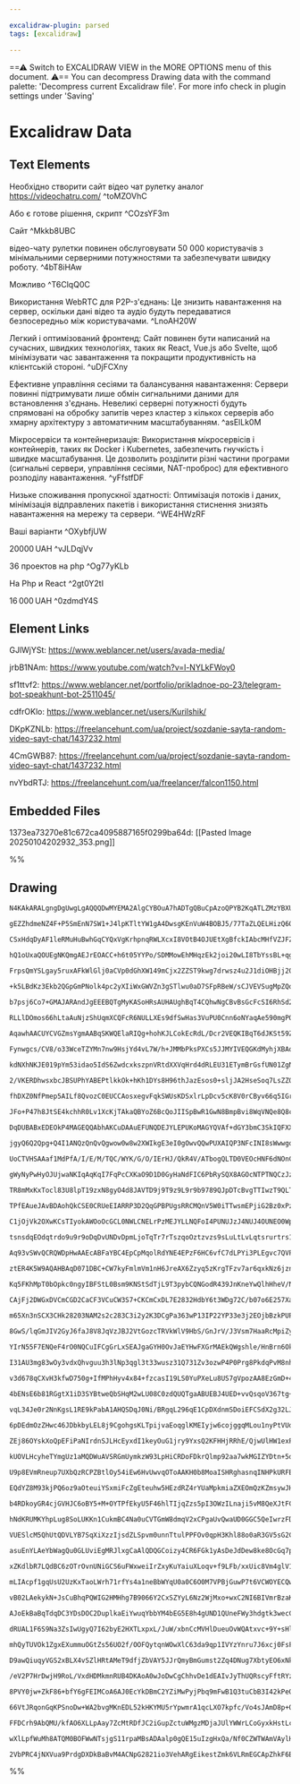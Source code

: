 ```yaml
---

excalidraw-plugin: parsed
tags: [excalidraw]

---
```

==⚠  Switch to EXCALIDRAW VIEW in the MORE OPTIONS menu of this document. ⚠== You can decompress Drawing data with the command palette: 'Decompress current Excalidraw file'. For more info check in plugin settings under 'Saving'


# Excalidraw Data

## Text Elements
Необхідно створити сайт відео чат рулетку аналог https://videochatru.com/ ^toMZOVhC

Або є готове рішення, скрипт ^COzsYF3m

Сайт ^Mkkb8UBC

відео-чату рулетки повинен обслуговувати 50 000 користувачів з мінімальними серверними потужностями та забезпечувати швидку роботу. ^4bT8iHAw

Можливо ^T6ClqQ0C

Використання WebRTC для P2P-з'єднань: Це знизить навантаження на сервер, оскільки дані відео та аудіо будуть передаватися безпосередньо між користувачами. ^LnoAH20W

Легкий і оптимізований фронтенд: Сайт повинен бути написаний на сучасних, швидких технологіях, таких як React, Vue.js або Svelte, щоб мінімізувати час завантаження та покращити продуктивність на клієнтській стороні. ^uDjFCXny

Ефективне управління сесіями та балансування навантаження: Сервери повинні підтримувати лише обмін сигнальними даними для встановлення з'єднань. Невеликі серверні потужності будуть спрямовані на обробку запитів через кластер з кількох серверів або хмарну архітектуру з автоматичним масштабуванням. ^asElLk0M

Мікросервіси та контейнеризація: Використання мікросервісів і контейнерів, таких як Docker і Kubernetes, забезпечить гнучкість і швидке масштабування. Це дозволить розділити різні частини програми (сигнальні сервери, управління сесіями, NAT-проброс) для ефективного розподілу навантаження. ^yFfstfDF

Низьке споживання пропускної здатності: Оптимізація потоків і даних, мінімізація відправлених пакетів і використання стиснення знизять навантаження на мережу та сервери. ^WE4HWzRF

Ваші варіанти ^OXybfjUW

20000 UAH ^vJLDqjVv

36 проектов на php ^Og77yKLb

На Php и React  ^2gt0Y2tI

16 000 UAH ^0zdmdY4S

## Element Links
GJlWjYSt: https://www.weblancer.net/users/avada-media/

jrbB1NAm: https://www.youtube.com/watch?v=l-NYLkFWoy0

sf1ttvf2: https://www.weblancer.net/portfolio/prikladnoe-po-23/telegram-bot-speakhunt-bot-2511045/

cdfrOKlo: https://www.weblancer.net/users/Kurilshik/

DKpKZNLb: https://freelancehunt.com/ua/project/sozdanie-sayta-random-video-sayt-chat/1437232.html

4CmGWB87: https://freelancehunt.com/ua/project/sozdanie-sayta-random-video-sayt-chat/1437232.html

nvYbdRTJ: https://freelancehunt.com/ua/freelancer/falcon1150.html

## Embedded Files
1373ea73270e81c672ca4095887165f0299ba64d: [[Pasted Image 20250104202932_353.png]]

%%
## Drawing
```compressed-json
N4KAkARALgngDgUwgLgAQQQDwMYEMA2AlgCYBOuA7hADTgQBuCpAzoQPYB2KqATLZMzYBXUtiRoIACyhQ4zZAHoFAc0JRJQgEYA6bGwC2CgF7N6hbEcK4OCtptbErHALRY8RMpWdx8Q1TdIEfARcZgRmBShcZQUebQB2bQAWGjoghH0EDihmbgBtcDBQMBKIEm4IAHEAKXwAdQArAE0AZShUkshYRAqMzQRiYlxNYI7SzG5nJIAGAFZtADYAZh5p

gEZZhdmeNZ4F+P5SmEnN7SW1+J4lpKTltYW1gA4DwsgKEnVuW4BOBJ5/77TaZLQELHizQ6QSQIQjKaTceKPabab6XNZLeJJWZrC5rb6QiDWZSjNDTAnMKCkNgAawQAGE2Pg2KQKpTrMw4LhAtkxpBNLhsNTlFShBxiAymSyJGyOByuVl2gSAGaEfD4NowEnoQQeXkQClU2l1D6Sbh8V76yk0hAarX6xnlAkiuEccK5NBrAlsTnYNTHD1AgnC4RwA

CSxHdqDyAF1leRMuHuBwhGqCYQxVgKrhpnqRWLXcxI8VOtB4OJUEtXgBfckIAbcMHfVZJFZki2MFjsLhoHi3Akd1icABynDE3DW00ujzWNyWSzTzAAIukoPW0EqCGECZphGKAKLBTLZSMxglCOBDVfEcfxJYLdbfDbTLELAlEDjUirSWTyJQUf/aBQCAjNYYikNorpQAoQhhCwCi4PQuBDM4mSOLgCh6kygprqgG74FuFrMO45YFJ0YCeq85GvNG

hQ1oUxaQOUEgNKQmgAEJrEOACC+h6t05YYPo/SDMMowEhMHqzEk2joi20wLI8TbYssBL+qgzhbCiPDPFcimzHez4Eu8xCfGg2LSY8963tOTxJIpLwltCsLwmg8SzIkuzfAsCyPopWLzhaRJam2JYGtaErMqy5Cypy3KKha/KCsGorioykXStFcpxXqKpqraAk6o6hFWkaJpmuSJU2rAdqFdeTrCC6brjl6Pp+uOgYWslYYRvksYWkq8YIImaDJqm

FrpsQmYSLgay5ruxAFkWlGlj0aCVp0dGhXW149mCjx2ZZST9kwg7drwsz4u2J1diOHBjj20z7RsjzTg5pSEEuK44XhBEljuKUHhkConn1JbnpeOEXAZeIbDMswQha76fhI35yIoCj/hQ2gwMIUBaAgugGBjuBQNgkgAPz0AAvPgzhDk0AAy1IAGJ1GwMA5m+bDYTtuGbgg5LEfklEUWRazUbRhwMWUvP6kqawyPQSo8HxZa9EJAxDCMSDiQi8S/I

+k5LBdKz3Ekb2QGpGmPNolk4pc2yXIiWxGWVZn3gSTlwu0aD7SFpRBeW/sCJVEVSugMpZQqeqJUKeapZKUXsrF0fKqq6rVQVDp1cVhoIMaJmmj2FV5/lFS1XNfiSItzUWt6AptQGwcQF14Yg3GuAJrzo34GmGYSeguAq/VKU12gDFdGra3VrWOEzBs3zG4ZV2dpw7VHSvp23fdqC4vc8k4gFJYfcuwRXtwP0Cwl82A0eOS9WeF4k5Dt73jDIJJL2

b7psj6Co7+GMAJARAndJgEEEBQTgMyKASoHRsAUHAUghBqT4CQhwNgCBvBsGcFcSI6RhSd2cDuKAzgOQhGpBobIRC2AkPBDiZ8swMJcx5hffmgsCAkRFpCKinQaIlE2kUcastsDEAGgAeQANJMlVqtdAfRNaiR1haAe6JLjJBWO5fWswD52VUpMB4Zx4hbCWMCC63leyi1KMZUyqBNjNy9i5VAfsCSB24M3MKtIw5JxivKHk24BRx3ml4jKydfHx

RLLlDOmos66hLtaAuNjzShUqmXCQFcR6NULLXEs9dfSwHas3VuPU0Cnn6oNYaqAe590mgPQkSxK75iauPZa/FuDrX4bPXmOIeDfEeBiJszcBxdnHBcY6q8ODb3LCCLYdkbiXWPp9M+302HXwBoeYGD8LTg2fl01+D5VHmySaUJGX4ZBoz/EA4CqDQHgUgtBWCEQJEiFVMwSQyCmGI25rSXml92FalIp0SxJRxa8MlvRIRFQlj4HoGxTQjwlQAAkA

AqawhAACUYCVGZmsYgmAABqSKWQElaRIQg+hohKJLCokEcRdL/Dcr2VEQKIBqT6dJKSt59Z9MfDwC2EBrFFycfsFE3xRVivFaKz2MJvZmm+AjEsrjSRxM8WlcO0BMopz8QlAJyUxTBIjhqsJOV06pO1NnPUHj85u14Mqqq0Ty7moydXJpu8WoN3yU3IMIpurtzKZ3Ia3cUy93Gv3LMKQR6NKySNINnT2rxE5diO8YzTrcG0cmm6o5ywTh2M8TEj0

Fynwgcs/CV8/o33WceTZYMn7nw9HsjYd4vL7W/h+JMMbPksPXCs5JJMYIVEQGKdMyhjXBAqRAVRSwQi3l5dMBA05sD7B4HgGYcqXrxHuLMJU0wenfH5AsJIOdQpCxKVwkW1ECTYCpHANtaowUlGlkxdAi4JFwAkQALSHAzTQMiBLyJEtrPUA8di3ASEia4bk5VbHlUcbgvxzZaMxMbDYmwsSu0Lqmj2FoHE+ycTMFxHBiRB1tfq9VoTsr+KSvHEj

kdNXhNKJE019pYm53idao5IdS6ZwdcxkszpnVRtdXXVqHrd4dRLEU31ETymBrGsfUN01ZgNIWi6ieK0pkz0IttccMz3LXHzZvYZnqDPDkzeOEE2wkT/Gg4xRZRafndtKP9fcFb74lNBqUbZtbd71sfGCCcG8SwnJRmcgBA06zXLEJQqAhNDBCHQogtgDQEDYCgoIIwQwOCEEwcwXAMAojOGisQAwzgzCTWwTlvLzgyYkwUDODEVw4jSH0PgTCXzi

2/VKERDhwsxbcJBSUPhYABEPtlkkOk+hKh1DYs8H96thJazEsos0+sljJA2HseSoq7LsZZQ2M4SJJwQe8m5bRUk0M2LsVK5yOHnGBQI8FYjqrvFRy1X9HVVGnshJ8eR/qJquNpMdSx0q6Hi5A7tTVQHvGGr8cjMy3JjdROFO9W3Kt9HpM3uDXJmpWYFhKbHqgVTJKKwaa2pDaY3wV30IC6UIZa9JLzJp9dEzoCvi3HJ/sDEBavr2ZLductQNK1uc

fhDXZ0NfPmep5AILf8QvozC0EUCCAosxegvFqkSWUsKDSxlrLpDcv5cK8V0rCByv66q5IGrdXLgrG0E1lrzDvmsN54RY9UZT1iwlh08Fx9ZZQDYAAWTfWIvFkg6SzelFgOjkAB44O0tobSDwZnAixByvRaBnCeXmNu/45xLJeV7JL/l1rMS0q0UkCcGwwTWakNKxx4J8OEbcY9xOEgADEawEAd47zHd7QTPsGrI6nX7eV/tmp451yqCTBU7ctYx9

JFo+P47h8JtSE4kchhR0Lv1XcKjTAkaQBYoZ6BcQoJIISpBwR1GwN8BmpBvi8WqVNQe8Q8cuqqZpnCqxzKYkRIX2nZ1rg/8mcJlTM0A5V40GEbguclkecOs+R+c75JMPMa0X5oZHh9JnxUQW1f539As2tYDS1ShVxMAcMIBABcEEAFYQQAPhBABGEEAFEQQANRBAAWEEAF4QKg1AQAQRBAAhEEACYQKgwAARBAAOEC4MEM4MAAYQQAThAuDUAeDm

DqDUBABxEDEOkP4MAGEQQAbhAKCuDAAuEFUNQDEJYLEPUKoMAGYQVAf+dGY3bmC3SkIQFXXMSgJFSPCoSg2gxg1g9g7gvgoQkQ8QqQmQuQ9gpQlQjQrQ3Q/Qww4wswiwpQKw6rWw+w5UTgKAFoQgIwcsVYJI7IZmTuVUNSavYgqALiIgZQM6CAYIJUKPBgJgKAcwAgYo2EMov3a9C9ZI3AdMJgCpXA0oZkWEdMAgJwkglw6g+g5gtgzg3ggQ4Q0Q

jgyQ6Q2Qpg+Q4I1ANQzQnQvQgwow0w8w2XWIkgE3eI0gOwvQQwPUXAIQP3NFcINI8sWwwgqXDohFWvHDNYePWYO9QRH3CoOkMREwJoZmJYB/C0InaAZw3WUkBIYEeIbdIxeSScbdLyNPdSXYe8bQbPK4J4HyMEKAi0AVM0faePUVJEW4Z4avbDM0avRVVAdxUOfvCAdvTvRknvSjPvFvAfb7IfCJP7e1AHcfDjVjEHG1MHOfSHUoRfF1Zfd1VfMT

UoCTVHSAAaf1MdPfA/I/E/M/TQC/WYK/G/O/IErHJ/QkR4V/ATbogQLTD0VEOcHNF6dNOnCsHEksf/SZWDMEfYeeV8caWzLzX5VZZzAXVzKMdzSATzVAt+dAkxJILAxGH+DHB3dre40EoYiQQABBAaD2DAAVEFQBMKoK4KoJ4IoJWIYMAAkQCglglgwAeRBqBODtChDAB+EC4IcIoEGNILTMzOzNzPzMLP4JLLLMrOrI4NrMEIbJymSNSPSLNGbl

gWyNyPwHyOJUjwaNKIqAqKqI7FqPcCXKaO9D1D0GyHaNdFIC6PbRySQX8AGOcNTPTNQCzJzLzILKLNLPLKrJrPrMbJcQuLYCuNYAnLQDuJbQQCeOu3HDeI+JGwqH92pGpDhQAFU2Iw9iUp4I4wSlsPRVhtBtE7wbTAR68LQrYcRAQ0T/gMS89sTC88S0AbhFgxVvI5JaL5IrsZUexKT7siMwcSMGSu9KVHNe8UpqNDUfsuSR8eSx8ipkk84p9yph

TR8mMxKxTocl83U8lpT19zxN8gyO4d8JAVTD9j9T9z9L9r9b9789QJpDTcBvgTTIwzT9QLTUAWxE8ozMMnTgC2lHTGdxkXS609pewpJC8T5ucnc4CIAnNiBb4Nkt9q0Rcbw0CMCoy+VpcbKsJHcu1ncSxCiKhABCEDmKbJbKypyqyJSJuMnMKpyP0DyNTQXJIK3JXIQEqL1HXLqPwBqulB3NaP3I6KPJk0xx6LPP6PwDyokGyqkLOM/O/OKr/KOM

TPfEAueJAvBDAohQkCSE0CRUeEIARRP3D2QqGPBPUgsRRCMQnV5W0iTTwsmEPjiG2Bz0xPz3creGLx8kWAulmUshWGnB23JLMmbipJpLzg4q4u7wo0CT4rpJoyNTTmEohz5MtAkrY1tRFJhvFIE0lOUoKS9Q32KQ0u3wDV33310vVIMu1KMr1NMvk0Hi4isrjI/y6UUnJ180eDtIAPuuqM8tANE33QGXL09IWULR9Ic3gLWQDKQJDJQNF3DLiujM

C1jOjVk2OXwKCsTIyokAWOoOcGCL0NWLCNELrPzMEJYLLNQFoI4PUNUJzJ4NUJ4OUNEO0WpKBFQG0KmO4MtrEIUIYJ4NQEAHYQVAQAHhAGCWCGCfajDAAZEBYMEJ9sEIAB0OAOCKD+CCz+Cw6I7UBdauDVDAA2EDYO4IrOTq4LEK9rEJoIoM9rrIoIUJdt8OLJ4MEKYPCP4NoNzNUO0FysvPQFVqoPVuUM1tCJ0J1r1oNpYKNpoJNrNvzIrptumD

tsnsdqEOdqtrdo9u9r9oDqDvUNDvDpmLjoTqTr7rTszqoOztzvzs9sLuLtLvLqtsrurtrs1obrTubsKvHIyKnOSLKoqrMiqqKJKLKNXIapqKapaojjaotD3KiE6uPLlsgF6PPIGtbogHbs7rTpWJ7u0L7uroHqHpHvNvHtsUnqBGnqdrTvnvdq9t9v9sDpDp3s4K3rjqodTozqzq4JztELzoLqLpLrLpwarprrrrvqbtGsuOuN/L5jSuOUeLmo9F

Aq93vSWvQCRQWDpHwAAEcABFaYBC4EpCpMqolRdYNE4EPzF6HC6vfC7dLPYi3PLEgvc7QVPpai0VWikxeinm0oL686BvB7diukzipk4G3VBOdKdkl7KohjGS+fcSgUxJBGsJ0UyAZG2HJShHNfDGtSrG0pKTJU2WHStU/SzUwy3Ukyx/WpXANiKm2Wnq80yGVYZ8a4CzJmtyoAtmlnNCkEfWPEBSaAuzRWvnIWxA+UiAUM8W9YCMzAhKmWypE8+W

ztER4K5W9AQAHBAqD071DBC+CW7kyFmlmVm1nH6JreAX6Zzyq5zKrgTFzv7ar6qxkNz6jznWqWiQG2jwHuqvQ+qOALyNmIBFnlnVmqCBGvyhHbipqAKgKmLd4pGhspZZGIAGZ0EuIEVVg6htrtHANJgrg4NNgZw+l0QHgLgdsrZelkR0TLG7ryLHrpIHg5V5I+kTY3JGLHFaW7tG8lUvG2T6TAbuK+ReK9UwaBLOT6NuToa5L+TgconpKRLZLD15

Kq5FKhMpT0bOpkc0ngyIBFStL0Bsm9KNStSdTjL9T3pybCQNGodR439JnKneYwQlhHheV/N6m1o+kmavLd4kQHhP5pwXGbM+aEyen/S+nIrkDoq61YrIypaxHW1yn4yCDP6KhAAkEEEJnsEO4IMMrNQDqGAjRSRTpFQCYPUIrNQAAAUeB83nBPaAByDM1ggw4OtAQAMhBCzPaw7PbhDg7UBDCraWC8706+y83DDqH4647qBo6D7tCGC17UHs2DCG

CAjFj2DWGxDVCmCGD2CaCF3VCuCW3S7+CKCmCxDL7E2832HdbY6t3WDg72C/b07o6E257XaxCI6H6F9HC4G43r287nzU303M3s3c2C2i2S3y3K2WDq3UA62vbG3m3W3d2DDO3u3IO+2E7qzh3R3g7x2d2A7p35C52F2l3UAV2mC12N247t2oORCOCD2z6D6iPT3z2GD06HbCGXalD73Rzsgn6Sr+pX7Zz5zTnqrbn0Bf6rmAG+PoBgGSxQGDzOjn

m65Xn3nSCX3CHk28203NAM2s2c283C3i2y2K3DCgPa363wP13IP22YP33e3j2EOjbBzkPUPJ2MPZ38753F3l3V2jPN3iO92yPcOKPj3t2gOaO6PX3GO73BCH2FUxqAXumYzXQQXHFXiFrpHPj3pZYhBFwGhmY6QAANDgY4RC2RZFvanBOcM4e4dEO8LYC4T+PFyYSyQlix26simxhEbYM4D+eNfSUEXCxyCR1ABlhVVipvFlwJtlxkoG7VFk0G1l

8GwS/lqGmJIV2GyJ6faJ8V8JqVzJBJ2VtGozcTRVkWlV9HbS/GnJrV/J3Vsm7HaaRcMpiZyB2ynCEvT+KM7SO1isUNyAZ09m7RT+Bm5uAKmAqLstXpiK7GqKnZGKiWkNsZ8N27ip8ohW1K2ZuBwAbBAKCTDUGJDUAp2qCGzw6GDPb8yDDBDMfAAREHro7bLKYLQGGukN1vQcNpXd8MMLrMTaJ8x/M9UKUI4LDroMHY4G4drsELoNQC4IoLoLYKiI

YIrN55F7ENQeF4rO0NQCuIFCgGrLxSEAJgaGYH0OvJaEYHwFXGrMAEkQWgshle/HnBrn6Ok+kzsQrt991h3W2ssQ436YlO+u/D7QkQnggO7glt3t7Q9QhgjMjtjglDhgzH7ggQqggOsLsUp9j51H9H4nrHo23Hv2gn9t1Psn2P0Xlgqn1AGnlO/uhntd0Q5n1nsO9n/OjgznsQ7noX6sgX+XkXsXiX0wqXmXvO1vxX5XkIFLdXzX7QbX3X9g/XoI

I31AU3mg83wOy3vdxQhvguu3h3lNp3qgl3t33wusz31Q731Zv3ozwP4P0Prg8PkdqPvM8nhg+PhUscvZzIjjw59+2xT+wB8ouqtc/+zc4T5o3cx5oeQgZw9oG/VQaugGT4Y80+OPEQpn0J7V9UAufCngX2p5zES+9PQeozwr5iEWesxBARzy5489m+19VvqL3F5UFJe0vasj3yF6oA++KvQfqgA15a8dehdcfgbyn4z85+mfK3sv1t7Qd7esHDfl

v3d678qCXvH3kfwD750g+IfMPhHyv4x84+fzcasI19LS0YuPXeLu8US7gVpozAA8EzGmD+4kWGVQruCFWz6QHgNTBSDun+BIlnADKDCvV1IrWNcSxeJsAkH1jl4/I+kXYGSS0EylIAv1ZvMNx8Zjc3sE3bllN15avZZuUSQVpK2FZWpBSM+FJDEyRoKUJSiTETMkwVaY19uqrXGkd1VKasiaOrUmkUyzB7gbuNlMIDhCtZbB3W+6V7oAUdbs0Pqd

4bENsE6b81RGgtX1iD3SYBtweQbSHqM2wLU08C0zdQUQTgaABUEBJ4UED+vvQsqoV367tg+77WOhwSl5H1cORhAwnX3bYps22AgtfhWWp40MhC6A/WgHWjp1lmCXBIQj7RwYrNSyQ9ZepwUEImFIi69ZOmhw3rfs82PBJNmwR4KaF322nQDsHW0CoBKCBZFZiO2joWdaGU7ehvvW4JTs8OBHTgrvxzrwCp2vbWgvXRoLhET6LPLgiQwUJEdvaQfB

vqL34Je0r2NnKgsL1RE9kPabA1AHQSDqJ0Ni/BRgqL296qE1CpDXdnmSDoiEFCSdX2g32LJ50V2JwnOnfwgDkBmyCwpYSsINqoB1h/BTYf7RTY7C9hLDfOjQUOEsFjhinYzucO7ZXD+2NwunncPRFPCXhbwwQh8NoJfCOCPwv4VQ0BEAif2oIt9vmUhEptoRunWEfCIoKIj42U7DkehwxGMNsRrnFthwXxE+1CRcHEkbQXJE4DhC1I2kQ7XUIMi4

6pDEdmOzZHwc46JDbkbyLEL8j9CgohgsKLTpijvaEoqglKMEIyjw6cojggqMLou1nyPtVUdOSKrCMn+ESTjkc247pUzmjRC5t/1IDXNmqf/UTqUHE5PMphvVPom81gYfNFhywyQWsI2EQjDRebY0cw1l4HCSxlo4cacKg4dtBBz5e0QnTQbOiU6ro8Ou6M9E0FvRvoyhkCIDGiF1OMhMEaGNg4Riq2cIhERQSRHxjrhiYxupiKpG4dUxeI/ggSPb

ZEj86OYskXoQpEFiPaNIrdnSJLHcEyxdI1keyOuG1jry9YxsQ2KFHHjRRhE/QjwUlHW1exPtfsYOKVGKdRxKgyLoj2mriNgKkjBLhC29zJcKgMAZmEqApBKhFwzMUwShSpSotsQaJNnBgV6RGJ9YfKK2FZGcE3VXBLNCir12eAJBRU5wfdPJC66uNAhP1AbsywiYqpWW4QjliFS5YBM1U03PlgqQFbzckhi3EVstzFaJDK4G3bJD0RXzytduBQ/p

kUOVLHcyheTYmgUz1aMQDWuAVSRGmUymkzW93LpHiCRDoFDkrQlmp92aa7wkMGIZYDtn+5dNRJPrMKi5n26DMIewzSWtDxwJFTkq3rHjqQXmYMFaylHeOgwR9E3jHaFPCQgbSEIn1AAYiBS80A8nWem+xTZ+0xpFnSaSQynYzTRec0msTwWoFy8he0dPvouDaykA0+TyfoKQEgjhBqyJ9Q9mXQg6/DOeI7f3mnxb6Fkg6A4xUQ+IrJwi620dJglQ

U9p8EVmRneup7UXbQzRCPZBtlOy54iEw6HvUwvqOToAAKH0b8MoaISHRghasnqINHPkURFBXYcw2rLcQkUzgMQTQXrocEAAlMCNQAUEtRkg0wuwVhm614ZehM4c+IuGqj1R4Az5qNKZlb1Jppo+jrNPmmCElpK01AGtMTYbS82W0yWRNN2Ee19pefCgkdM5GnTe+SvK6dhBulTs7pTAR6cwGemn0OGChd6SwU+mTSjOU7X6XxMBnKiQZhZcGZDIo

EQdYZ8M93kjPQ6oz9aOteuiYSxmiFcZgEteuhw5HEzdRZ4rYUaMpkmiaZXEOmQzKZmsywJHM48Yf25krEIZfM0dgLKfGmdKyY4h/pOIOZQA36xzD+kNI/4CcV4q4j/v/3apgMgBUnU8nuNk4VARp20qWVNNYYHT9Z8sxWZcOVnxsFO77DWeNNkLay0+E8g2e7SNm0DLp1026fjAelFobZbDM+m9KM4fSFCX012agHdn/T+JQM72dmwhlQyA5EMoO

b4RDkoyGR4cjGVHJC6oBY5+M+OYTPfEkyU5F46hlTIjqZzs5pI3OWzILnaji5vM8QeXJtFCzu2qo84oIx/LlhZhDxTQRJLBZSThsULOoHuCSAIo6gRgNFHlM0b5czBqFfanZBkg6J/ga+LyMyithYg6upkqxuZOLzTgUQeIKMrcG0idc6WOGPrgHBcnUlQhaqTycyRBrRDhu/kuIYFLm7cYFulqSSqDjcng5gpUUmHDFKgZxSduspPbklMO7qtUp

hNdKRUMKYhpLug8SoLUKKn1CukmBC4Na0uCVTGmW8dmqV2xCPgaUvQwaUD0GGC5QeIwrzFDHGHxVJhEbDtClRmZK04GZBBWSh0LLpilmqza0WILrKqFBybBQAOogXtHdlwWTFoBAAeCAZ98eYhZaXm1Tqb89pE7IgdwNqX1Lo6CxFOWWVoF1k5eWhZpdXVfbWjuCibAeuGMbYVlj+lcl8Y+N9pEd06qhaOqw0TkizE+pBNJZ7QyV4jslyojGfksK

VUESlcM5QhUtQDVLYB7SqXiXzzIjsdZLSpvm0unnTtulPPFOv0qpH3Khl88o0aR3GV5sG2CsqZdINX6wde2PtBZXoRWXXDQuLHCcc/VKpccTm843jouIkBtyXKK4oTmiqAb3MxOgAyTjuKgYycDxGy9JdoUyW6106OS99nkoKXaFilpS05QfSpFVKalzyxpXcrT6AiZey9efs8q6X6iIRPS4Xn0opWfK0+3y9aSMr+VQTJl0y0FWZ3zoQqt2iym8

asuEnYLAeYbWagQu0GLUviEgMRJlxgCaAlQDQGCoizy4CR6FGk1yAsDeJdDew8ke8OcGq7p4TE5jHhSSya4ehiueIUVHMHMzaJEQ4iikh4zYq6KAao3LybHH8b8VB8qilVkFI0UhStF8NCKfoqdQysckJixHCkx9QWLMmeNUoTYu1Yk17FBpYpgihcV3c3FesTEF5CbCM1jMzNXxRmhqmVcTqh0EJVGz9JtTha/TTqWMO6lQ94lsPSNtqq6DPsxC

xZKdlbR7LQdBC6zOTrOvnUNiGCS6uFWxweiIrZxyKuYaiuXLoqv+f9LFb/xxUic8Vm4glV1SJUQBQB+4sWTGzXUyEN1W6j8lgr2b/louuq0Fvqt0FQsNWZas7pUNoUCQihKLdPD0kSAU4Vgr8eNH0mNhHwYM6eWSA6qMQtgNEJsZlBZKMYYUTsVpVYHeGZRuMcQTC2Eg5QfBzAWaIQobnIs0CMaFF8anlompCYpreSmiyfBmt0WI0Fu8TQbrmrla

mLIAcpf1gqUsU2UzKxTaoLWrh71rfYs4a1neBbWYqU0a0C6O0M7VPBjGuwP7t6VCWOYECQw5VsOu8zBsJh0XPqXdwGl9qxOMEP3PoEXAkxcA3AVTEUP1QTxkhFQVvIuCSB+a/NvIeIT5q4iLhQtoWoLZADeaZAOK8QLiHFri0QBKIVYEnKUGi3lge4Bq2SRIA4D0AmgmgYgBm1k3Wq5sCiADHtXjTxcIMzwQ2NmlU2obkS7kX4LVwjKNpgQFOX1b

vB02LAekykN+JsCuBhqPQWIG2HMHhg7B9066Y2CxSZYyL6Nz2WjMxo+wxC2NI6BIVmrBzaKhSvGjIfxqyEo0chKlAtepWGESbi1CSqtVmAkQ3dCcSFdpNJNJxdIbgz4R6M2te77AtNO8TlM+HvAM5PWgVFqf2vCoRKbKZmmJfsnchXBeppyH8HLkCAK5QEyuE4qrgUDy4IsTAVHQQD3I4htEtuKAM1lawzCBa+oV3ACmBR9ZPcD2pLoxCybpZ9Ax

AJoEkBaBqTdqDC3YDsDOC2DuplkaEiYwuqYbbYM4bEG5E8h4gUND1QUneFWy3hdgtk3wecCG1OJ5gTwQJY9C6EvR6twQ6RX9XCjeN2WS21ksotiHsb1FnGtNdxtSErdIp2a7IVtySZBCW45i8TQd3O0TqHF5lBmHJtjQeh9gj0X7c5Q8rqbRM4u1mn4pqkzB10fSddI1IM12ajNwPEHUVLB0+Y8QK2TXeUXGZJUEeyS6NhIHuCAB6Anwb56YKcLF

dRUAL1F6S9Na3ZsIwUgyQ7I62byE2HXTLxpxL/JuW/xbnCcMVHlDueuOvWQAtxvc+9Y+sHl56FgheoEMXtL2fr/mWqyapr2BZaDwWxCw1egHoDVAGYi4JRg0DxT0AWdOjM0M93jzrBlgPkXFvuhD34UpttsNdAvE8Uc5OtGIZEHpnQJq6gQiIUjT13QIyR0CeINXU0NtKMtPGUavXTGoN2Tcjdq2yGuttTUWoLdorHbat1iZqj9tm3ITdt3zX5DU

mhQyTUVOk1ZgxEXummuOGtZs56UO2f/OOFQytqnWOwXlC63da9qp1IVYzYnru7J6xcj0FsF/Cs33rbNLBuZhAGqZT6q9ZeiQCIemDT7q9z/eFQ2BtiYtG9PkG1q3vowzjX+BRBccev46nrBOF67Q1eoAEdVh9F23cTAzFmSHpDmq79UC1/WxcXiK+yFmvogBiJlA8aGABIi/QH6oNvAa0osBV3uR7Ij0UZOdTQ1kG0S9aQIxzhD0WSm98eG4KsHu

D9awQiuqyVGS2xBLX4vSZlHRtAMeT9dfjZbVAY5JJrQmyBmGumst2Zq4DNug7XbtyEO6xNkSs7Wqyk05T82xBx7dplYUq6A9H3Vyq5D5TVSvtcJEEE2mYOA6wlA6v1m7rB7RKU92kDruOqz1E7+hyLCQHeAxnHj8ycHOAJIAH1qj1lkKBYFse947He2exg4+OJ3WoAnq4qE2OTj0jNpZDjcucYeq/qXqe9/R89Tc0vVdyHmxhwlaYeJUDzSVxx04

/eV2P7HrDwjH9RoL/VxdHDMkmnRUB4DKAoA0wJoDwCgChhvDe1dEAIvJyThUQRscyFftRYzgMNswXwUCHOD6Q+UFkmcOTgwovgpIPSBSJIqhA9d/gyIcMq2HXQU5TEEawTRPn+pgGuKEBpRX5ON1ra+N5uuGlUaQPW6F8aBoxQ+rzV5CEpOBota0fwM5SVGnRzrHZXuBWsvImITYK93aafas0GwW8C2GpP+VY9LB0KsDsDKg6xaXUmGGabOx8HgT

8PVY0jw+ZkF86+bfY6gFEIMCoA6AJ0EcYkDBmC2YZiMwPyjPbq9mFwB1Q3tuCbB3I42kPeONeMHrp1R6n+rofbnYqDD/x/FYCbvV+nR9YJuMyGcTP99Ve0ZwKBF3n2oA4TOq+w/NR0FU69B6AIwAzDEShhJALQShUiz/QLYvJQGScLSm3TtMZgFLFoaEca29JDEze6k6oiBAesi8gpdEPpBRDTgVgKwT+E8HjSK6NgOIQkg8D6R7BrWPSHbLkdFO

66VtJRqonGqKPSnoDw+WA2bvgMKnEDL52kHKYMU5rYpwmrA1qcLXO7kpfc/Vo4sJAmD8p+OW7bInu0CJzWZmJoSdVe7mxrTN4JSEyh6FekvWvMLswMOmMg93TgbczW/Egw8nm40uKQLsVR3w70dSOomHFjYvhZFcpABQEwFIDIg7chOpJbgpJ3dYT0vWM9KCn4TgBQYhIOAHADaDPw3NhQaANCEyArlgKhwBgFlgoBsQfJHFJUCZdMtjAIA2AEQH

FFDCrh9AbQMU/kfAO6XLLpAay7ZcMtRDfJC2iGupZctuWMgzMDjaJUlYWWrLCoGyxkHstLcpKm4sK9kAit2X0h5RuSqFdcvhXbLaKVUx6GctxWcTtlsRBqZlKpX/L+gZmOoY73QZir6VgK7XIRW+XcrCVlsq3NLOxW0r8V2yypZXFcRXLbAU/CEHgtVX2rGQPcGKG6tUg+rSELMD1aoA5W2reVjIGNd6tIotG8ccy0RCpBqhMumk1bD0meBGMdz9

wXlLpfWuMh8ATQM0BOFWwNTsjgS11rpaMBsADAalp0gQE15uIzgHxQa/Nf0CZWTWAmVAylHMvCgSANxqcaJqQTEA2gCAa9M3LMUkB/cbASaCNcURx7HdJATzRaDYiMhZYpAZQPyGxk7ADgvAUZMTaJvIhZgzMvUFcWUApguQFQXG/jauBkhfDzNpm9WXJuU3PrflhUFFdpAFXainAaypMxd2ZAriGYJBARmeulAsgKN7gBRYstEAYbnZ2wyWHS1y

2VbPRC4jNXVua9PrdgDXDkBaBvM4ACNpG2821io3VehARgEikestZmk6VLRmEGCApZhkF6BzQYGWuyIVjYl4naggpBcRXbNtu2xjlojgBNoya4IEWBS1VggAA===
```
%%
